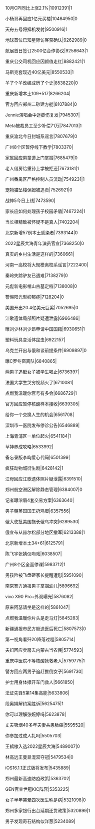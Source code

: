 10月CPI同比上涨2.1%|10912391|1

小杨哥再回应1亿元买楼|10464950|0

天舟五号将择机发射|9500916|1

地球首位已知星际访客获确认|9262989|0

航展首日签订2500亿合作协议|9258643|1

重庆公交司机回应因颜值走红|8882421|1

马斯克套现近40亿美元|8550533|1

羊了个羊改编成历了个史|8538220|0

重庆新增本土109+517|8266204|

官方回应郑州二砂建方舱|8107884|0

Jennie演唱会中途脚伤复发|7945307|

Meta被裁员工至少补偿71万|7847013|1

重庆渝北今日封城系谣言|7807679|0

广州8个区暂停线下教学|7803370|

家属回应男童遭上门掌掴|7685479|0

老人借房给重孙上学被拒还|7673181|1

广州番禺区严格控制人员流动|7549231|1

宠物猫坠楼保姆被追责|7526921|0

战神5今日上线|7473590|

家长应如何处理孩子校园矛盾|7467224|1

当长相精致被怀疑不是真人|7402204|

北京新增57例本土感染者|7393144|0

2022星辰大海青年演员官宣|7368250|0

真实的乡村生活是这样的|7360661|

河南一高校将大规模离校系谣言|7222400|

秦岭失踪驴友已遇难|7138279|0

元彪新电影棺山古墓定档|7138008|0

警惕阳光型抑郁症|7128204|0

美国开出20.4亿美元巨奖|7052695|0

江歌遗体局部照片疑遭泄露|6966486|

曝刘少林刘少昂申请中国国籍|6930651|1

塑料玩具变活体昆虫|6922157|

乌克兰开出与俄和谈前提条件|6909897|0

曝C罗冬窗离队|6840865|

两男子追赶女子被学生喝止|6736397|

法国大学生哭穷视频火了|6710081|

点燃我温暖你官号有多会|6686729|1

官方回应暂停核酸样本接收|6639305|

给你一个交换人生的机会|6561708|

深圳市一医院发布停诊公告|6546889|

上海青浦区一单位起火|6541184|1

草神养成攻略|6533992|

备忘录版李峋爱心代码|6501399|

疯狂动物城衍生剧|6428142|1

江母回应江歌遗体照片疑泄露|6391510|

郑州航空港区解除静态管理|6384007|0

记者曝浓眉4套交易方案|6363640|

男子朝英国国王扔鸡蛋|6357556|

俄大使批美国拖长俄乌冲突|6289530|

俄宣布从赫尔松部分地区撤军|6213388|1

北京新增本土34+61|6125791|

陈飞宇张婧仪吻戏|6038507|

广州8个区全面停课|5983712|1

男孩险被飞盘砸家长提醒遭怼|5951090|

南京警方通报男子掌掴幼儿|5896692|

vivo X90 Pro+外观曝光|5876082|

原来阿瑟请坐是这样的|5861047|

点燃我温暖你片头是走马灯|5845283|

新疆通报市民方舱送医后死亡|5807573|0

第一视角看歼20降落过程|5805714|

夫妇回应卖房去内蒙古当农民|5774593|

重庆中医院不等核酸抢救老人|5759775|1

警方回应两男子追赶推倒女子|5691730|

护士用身体撑开车门救人|5661850|

法证先锋5第14集高能|5633806|

段奥娟解约案胜诉|5625475|1

你可以理解张婉婷吗|5623878|

丈夫吸烟40多年夫妻共患肺癌|5595520|

你参加过成人礼吗|5505703|

王鹤棣入选2022星辰大海|5489007|0

林高远王曼昱混双夺冠|5479534|0

iOS16.1.1正式版将发布|5435889|

郑州最新高速防疫政策|5363702|

GEN官宣世冠KIC阵容|5353225|

女子半年笑晕四次医生称是病|5321098|0

郑州多家银行出台延期还贷政策|5320899|1

男子发现奇石结构似洋葱|5234089|

